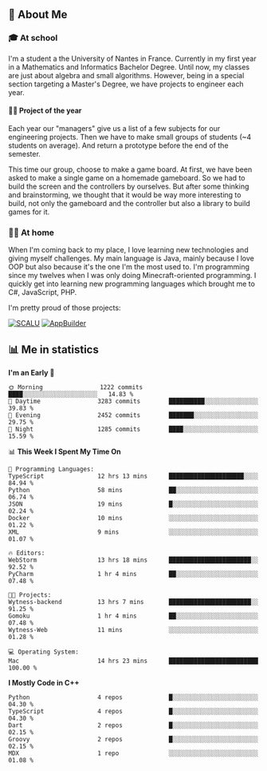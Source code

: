 ## 👀 About Me

### 🎓 At school

I'm a student a the University of Nantes in France. Currently in my first year in a Mathematics and Informatics Bachelor Degree. Until now, my classes are just about algebra and small algorithms. However, being in a special section targeting a Master's Degree, we have projects to engineer each year. 

#### 🔧🔬 Project of the year

Each year our "managers" give us a list of a few subjects for our engineering projects. Then we have to make small groups of students (~4 students on average). And return a prototype before the end of the semester.

This time our group, choose to make a game board. At first, we have been asked to make a single game on a homemade gameboard. So we had to build the screen and the controllers by ourselves. 
But after some thinking and brainstorming, we thought that it would be way more interesting to build, not only the gameboard and the controller but also a library to build games for it.

### 👨‍💻 At home

When I'm coming back to my place, I love learning new technologies and giving myself challenges. My main language is Java, mainly because I love OOP but also because it's the one I'm the most used to. I'm programming since my twelves when I was only doing Minecraft-oriented programming.  I quickly get into learning new programming languages which brought me to C#, JavaScript, PHP. 

I'm pretty proud of those projects:

[![SCALU](https://github-readme-stats.vercel.app/api/pin?username=renardfute&repo=SCALU)](https://github.com/renardfute/scalu)
[![AppBuilder](https://github-readme-stats.vercel.app/api/pin?username=pulsedev2&repo=AppBuilder)](https://github.com/pulsedev2/AppBuilder)

## 📊 Me in statistics
<!--START_SECTION:waka-->
**I'm an Early 🐤** 

```text
🌞 Morning                1222 commits        ████░░░░░░░░░░░░░░░░░░░░░   14.83 % 
🌆 Daytime                3283 commits        ██████████░░░░░░░░░░░░░░░   39.83 % 
🌃 Evening                2452 commits        ███████░░░░░░░░░░░░░░░░░░   29.75 % 
🌙 Night                  1285 commits        ████░░░░░░░░░░░░░░░░░░░░░   15.59 % 
```


📊 **This Week I Spent My Time On** 

```text
💬 Programming Languages: 
TypeScript               12 hrs 13 mins      █████████████████████░░░░   84.94 % 
Python                   58 mins             ██░░░░░░░░░░░░░░░░░░░░░░░   06.74 % 
JSON                     19 mins             █░░░░░░░░░░░░░░░░░░░░░░░░   02.24 % 
Docker                   10 mins             ░░░░░░░░░░░░░░░░░░░░░░░░░   01.22 % 
XML                      9 mins              ░░░░░░░░░░░░░░░░░░░░░░░░░   01.07 % 

🔥 Editors: 
WebStorm                 13 hrs 18 mins      ███████████████████████░░   92.52 % 
PyCharm                  1 hr 4 mins         ██░░░░░░░░░░░░░░░░░░░░░░░   07.48 % 

🐱‍💻 Projects: 
Wytness-backend          13 hrs 7 mins       ███████████████████████░░   91.25 % 
Gomoku                   1 hr 4 mins         ██░░░░░░░░░░░░░░░░░░░░░░░   07.48 % 
Wytness-Web              11 mins             ░░░░░░░░░░░░░░░░░░░░░░░░░   01.28 % 

💻 Operating System: 
Mac                      14 hrs 23 mins      █████████████████████████   100.00 % 
```

**I Mostly Code in C++** 

```text
Python                   4 repos             █░░░░░░░░░░░░░░░░░░░░░░░░   04.30 % 
TypeScript               4 repos             █░░░░░░░░░░░░░░░░░░░░░░░░   04.30 % 
Dart                     2 repos             █░░░░░░░░░░░░░░░░░░░░░░░░   02.15 % 
Groovy                   2 repos             █░░░░░░░░░░░░░░░░░░░░░░░░   02.15 % 
MDX                      1 repo              ░░░░░░░░░░░░░░░░░░░░░░░░░   01.08 % 
```




<!--END_SECTION:waka-->
